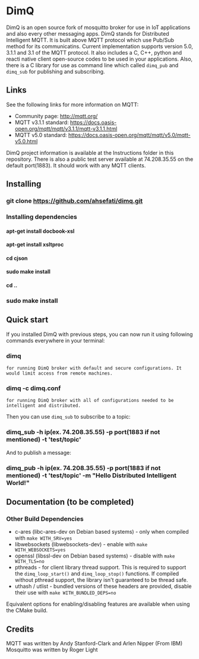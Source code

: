 DimQ 
=================

DimQ is an open source fork of mosquitto broker for use in IoT applications and also every other messaging apps.
DimQ stands for Distributed Intelligent MQTT. It is built above MQTT protocol which use Pub/Sub method for its communicatins. Current implementation supports version 5.0, 3.1.1 and 3.1 of the MQTT protocol. It also includes a C, C++, python and reacti native client open-source codes to be used in your applications.
Also, there is a C library for use as command line which called `dimq_pub` and `dimq_sub` for publishing and subscribing.

## Links

See the following links for more information on MQTT:

- Community page: <http://mqtt.org/>
- MQTT v3.1.1 standard: <https://docs.oasis-open.org/mqtt/mqtt/v3.1.1/mqtt-v3.1.1.html>
- MQTT v5.0 standard: <https://docs.oasis-open.org/mqtt/mqtt/v5.0/mqtt-v5.0.html>

DimQ project information is available at the Instructions folder in this repository.
There is also a public test server available at 74.208.35.55 on the default port(1883). It should work with any MQTT clients.



## Installing
### git clone https://github.com/ahsefati/dimq.git
   ### Installing dependencies
   #### apt-get install docbook-xsl
   #### apt-get install xsltproc
   #### cd cjson
   #### sudo make install
   #### cd ..
   ### sudo make install
   

## Quick start
If you installed DimQ with previous steps, you can now run it using following commands everywhere in your terminal:
    
### dimq
    for running DimQ broker with default and secure configurations. It would limit access from remote machines.

### dimq -c dimq.conf
    for running DimQ broker with all of configurations needed to be intelligent and distributed.

Then you can use `dimq_sub` to subscribe to a topic:

### dimq_sub -h ip(ex. 74.208.35.55) -p port(1883 if not mentioned) -t 'test/topic'

And to publish a message:

### dimq_pub -h ip(ex. 74.208.35.55) -p port(1883 if not mentioned) -t 'test/topic' -m "Hello Distributed Intelligent World!"

## Documentation (to be completed)


### Other Build Dependencies

* c-ares (libc-ares-dev on Debian based systems) - only when compiled with `make WITH_SRV=yes`
* libwebsockets (libwebsockets-dev) - enable with `make WITH_WEBSOCKETS=yes`
* openssl (libssl-dev on Debian based systems) - disable with `make WITH_TLS=no`
* pthreads - for client library thread support. This is required to support the
  `dimq_loop_start()` and `dimq_loop_stop()` functions. If compiled
  without pthread support, the library isn't guaranteed to be thread safe.
* uthash / utlist - bundled versions of these headers are provided, disable their use with `make WITH_BUNDLED_DEPS=no`

Equivalent options for enabling/disabling features are available when using the CMake build.


## Credits
MQTT was written by Andy Stanford-Clark and Arlen Nipper (From IBM)
Mosquitto was written by Roger Light
